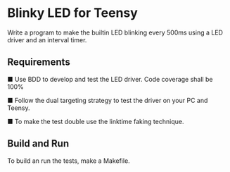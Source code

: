 # Blinky LED for Teensy

Write a program to make the builtin LED blinking every 500ms using a LED driver and an interval timer.

## Requirements

■ Use BDD to develop and test the LED driver. Code coverage shall be 100%

■ Follow the dual targeting strategy to test the driver on your PC and Teensy.

■ To make the test double use the linktime faking technique.

## Build and Run

To build an run the tests, make a Makefile.
